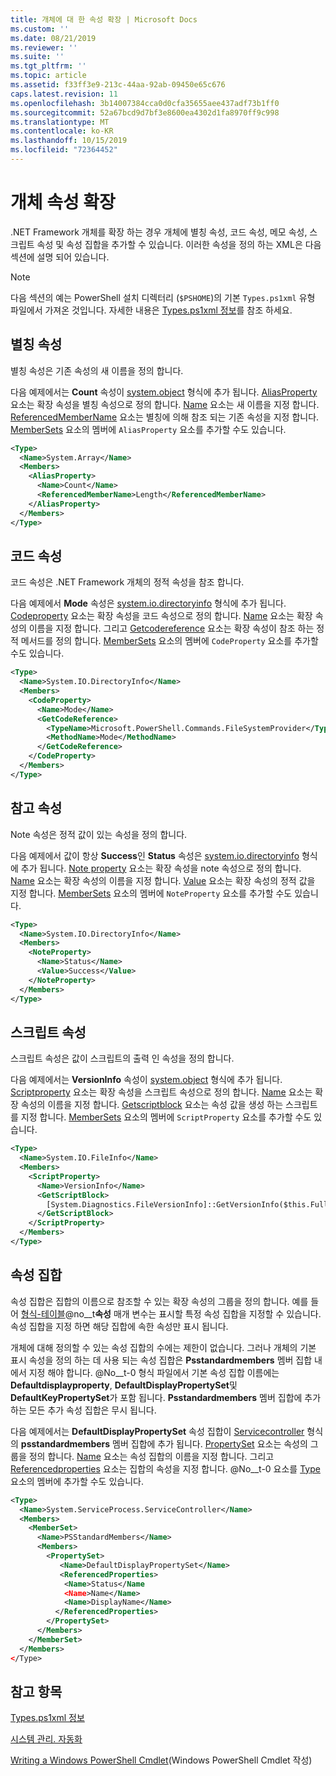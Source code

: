 ```yaml
---
title: 개체에 대 한 속성 확장 | Microsoft Docs
ms.custom: ''
ms.date: 08/21/2019
ms.reviewer: ''
ms.suite: ''
ms.tgt_pltfrm: ''
ms.topic: article
ms.assetid: f33ff3e9-213c-44aa-92ab-09450e65c676
caps.latest.revision: 11
ms.openlocfilehash: 3b14007384cca0d0cfa35655aee437adf73b1ff0
ms.sourcegitcommit: 52a67bcd9d7bf3e8600ea4302d1fa8970ff9c998
ms.translationtype: MT
ms.contentlocale: ko-KR
ms.lasthandoff: 10/15/2019
ms.locfileid: "72364452"
---
```

# <a name="extending-properties-for-objects"></a>개체 속성 확장

.NET Framework 개체를 확장 하는 경우 개체에 별칭 속성, 코드 속성, 메모 속성, 스크립트 속성 및 속성 집합을 추가할 수 있습니다. 이러한 속성을 정의 하는 XML은 다음 섹션에 설명 되어 있습니다.

> [!NOTE]
> 다음 섹션의 예는 PowerShell 설치 디렉터리 (`$PSHOME`)의 기본 `Types.ps1xml` 유형 파일에서 가져온 것입니다. 자세한 내용은 [Types.ps1xml 정보](/powershell/module/microsoft.powershell.core/about/about_types.ps1xml)를 참조 하세요.

## <a name="alias-properties"></a>별칭 속성

별칭 속성은 기존 속성의 새 이름을 정의 합니다.

다음 예제에서는 **Count** 속성이 [system.object](/dotnet/api/System.Array) 형식에 추가 됩니다. [AliasProperty](/dotnet/api/system.management.automation.psaliasproperty) 요소는 확장 속성을 별칭 속성으로 정의 합니다. [Name](/dotnet/api/system.management.automation.psmemberinfo.name) 요소는 새 이름을 지정 합니다. [ReferencedMemberName](/dotnet/api/system.management.automation.psaliasproperty.referencedmembername) 요소는 별칭에 의해 참조 되는 기존 속성을 지정 합니다. [MemberSets](/dotnet/api/system.management.automation.psmemberset) 요소의 멤버에 `AliasProperty` 요소를 추가할 수도 있습니다.

```xml
<Type>
  <Name>System.Array</Name>
  <Members>
    <AliasProperty>
      <Name>Count</Name>
      <ReferencedMemberName>Length</ReferencedMemberName>
    </AliasProperty>
  </Members>
</Type>
```

## <a name="code-properties"></a>코드 속성

코드 속성은 .NET Framework 개체의 정적 속성을 참조 합니다.

다음 예제에서 **Mode** 속성은 [system.io.directoryinfo](/dotnet/api/System.IO.DirectoryInfo) 형식에 추가 됩니다. [Codeproperty](/dotnet/api/system.management.automation.pscodeproperty) 요소는 확장 속성을 코드 속성으로 정의 합니다. [Name](/dotnet/api/system.management.automation.psmemberinfo.name) 요소는 확장 속성의 이름을 지정 합니다. 그리고 [Getcodereference](/dotnet/api/system.management.automation.pscodeproperty.gettercodereference) 요소는 확장 속성이 참조 하는 정적 메서드를 정의 합니다. [MemberSets](/dotnet/api/system.management.automation.psmemberset) 요소의 멤버에 `CodeProperty` 요소를 추가할 수도 있습니다.

```xml
<Type>
  <Name>System.IO.DirectoryInfo</Name>
  <Members>
    <CodeProperty>
      <Name>Mode</Name>
      <GetCodeReference>
        <TypeName>Microsoft.PowerShell.Commands.FileSystemProvider</TypeName>
        <MethodName>Mode</MethodName>
      </GetCodeReference>
    </CodeProperty>
  </Members>
</Type>
```

## <a name="note-properties"></a>참고 속성

Note 속성은 정적 값이 있는 속성을 정의 합니다.

다음 예제에서 값이 항상 **Success**인 **Status** 속성은 [system.io.directoryinfo](/dotnet/api/System.IO.DirectoryInfo) 형식에 추가 됩니다. [Note property](/dotnet/api/system.management.automation.psnoteproperty) 요소는 확장 속성을 note 속성으로 정의 합니다. [Name](/dotnet/api/system.management.automation.psmemberinfo.name) 요소는 확장 속성의 이름을 지정 합니다. [Value](/dotnet/api/system.management.automation.psnoteproperty.value) 요소는 확장 속성의 정적 값을 지정 합니다. [MemberSets](/dotnet/api/system.management.automation.psmemberset) 요소의 멤버에 `NoteProperty` 요소를 추가할 수도 있습니다.

```xml
<Type>
  <Name>System.IO.DirectoryInfo</Name>
  <Members>
    <NoteProperty>
      <Name>Status</Name>
      <Value>Success</Value>
    </NoteProperty>
  </Members>
</Type>
```

## <a name="script-properties"></a>스크립트 속성

스크립트 속성은 값이 스크립트의 출력 인 속성을 정의 합니다.

다음 예제에서는 **VersionInfo** 속성이 [system.object](/dotnet/api/System.IO.FileInfo) 형식에 추가 됩니다. [Scriptproperty](/dotnet/api/system.management.automation.psscriptproperty) 요소는 확장 속성을 스크립트 속성으로 정의 합니다. [Name](/dotnet/api/system.management.automation.psmemberinfo.name) 요소는 확장 속성의 이름을 지정 합니다. [Getscriptblock](/dotnet/api/system.management.automation.psscriptproperty.getterscript) 요소는 속성 값을 생성 하는 스크립트를 지정 합니다. [MemberSets](/dotnet/api/system.management.automation.psmemberset) 요소의 멤버에 `ScriptProperty` 요소를 추가할 수도 있습니다.

```xml
<Type>
  <Name>System.IO.FileInfo</Name>
  <Members>
    <ScriptProperty>
      <Name>VersionInfo</Name>
      <GetScriptBlock>
        [System.Diagnostics.FileVersionInfo]::GetVersionInfo($this.FullName)
      </GetScriptBlock>
    </ScriptProperty>
  </Members>
</Type>
```

## <a name="property-sets"></a>속성 집합

속성 집합은 집합의 이름으로 참조할 수 있는 확장 속성의 그룹을 정의 합니다.
예를 들어 [형식-테이블](/powershell/module/Microsoft.PowerShell.Utility/Format-Table)@no__t**속성** 매개 변수는 표시할 특정 속성 집합을 지정할 수 있습니다. 속성 집합을 지정 하면 해당 집합에 속한 속성만 표시 됩니다.

개체에 대해 정의할 수 있는 속성 집합의 수에는 제한이 없습니다. 그러나 개체의 기본 표시 속성을 정의 하는 데 사용 되는 속성 집합은 **Psstandardmembers** 멤버 집합 내에서 지정 해야 합니다. @No__t-0 형식 파일에서 기본 속성 집합 이름에는 **Defaultdisplayproperty**, **DefaultDisplayPropertySet**및 **DefaultKeyPropertySet**가 포함 됩니다. **Psstandardmembers** 멤버 집합에 추가 하는 모든 추가 속성 집합은 무시 됩니다.

다음 예제에서는 **DefaultDisplayPropertySet** 속성 집합이 [Servicecontroller](/dotnet/api/System.ServiceProcess.ServiceController) 형식의 **psstandardmembers** 멤버 집합에 추가 됩니다. [PropertySet](/dotnet/api/system.management.automation.pspropertyset) 요소는 속성의 그룹을 정의 합니다. [Name](/dotnet/api/system.management.automation.psmemberinfo.name) 요소는 속성 집합의 이름을 지정 합니다. 그리고 [Referencedproperties](/dotnet/api/system.management.automation.pspropertyset.referencedpropertynames) 요소는 집합의 속성을 지정 합니다. @No__t-0 요소를 [Type](/dotnet/api/system.management.automation.pstypename) 요소의 멤버에 추가할 수도 있습니다.

```xml
<Type>
  <Name>System.ServiceProcess.ServiceController</Name>
  <Members>
    <MemberSet>
      <Name>PSStandardMembers</Name>
      <Members>
        <PropertySet>
           <Name>DefaultDisplayPropertySet</Name>
           <ReferencedProperties>
            <Name>Status</Name
            <Name>Name</Name>
            <Name>DisplayName</Name>
          </ReferencedProperties>
        </PropertySet>
      </Members>
    </MemberSet>
  </Members>
</Type>
```

## <a name="see-also"></a>참고 항목

[Types.ps1xml 정보](/powershell/module/microsoft.powershell.core/about/about_types.ps1xml)

[시스템 관리. 자동화](/dotnet/api/System.Management.Automation)

[Writing a Windows PowerShell Cmdlet](./writing-a-windows-powershell-cmdlet.md)(Windows PowerShell Cmdlet 작성)

